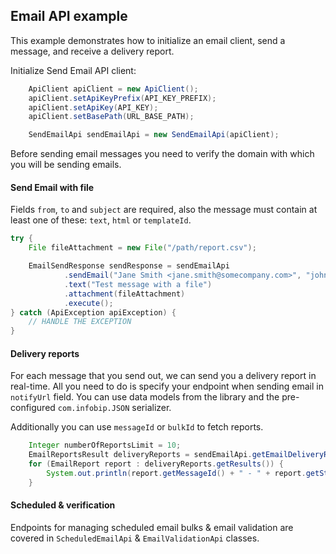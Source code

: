 ## Email API example
This example demonstrates how to initialize an email client, send a message, and receive a delivery report.  
 
Initialize Send Email API client:
```java
    ApiClient apiClient = new ApiClient();
    apiClient.setApiKeyPrefix(API_KEY_PREFIX);
    apiClient.setApiKey(API_KEY);
    apiClient.setBasePath(URL_BASE_PATH);

    SendEmailApi sendEmailApi = new SendEmailApi(apiClient);
```
Before sending email messages you need to verify the domain with which you will be sending emails.  
 
#### Send Email with file
Fields `from`, `to` and `subject` are required, also the message must contain at least one of these: `text`, `html` or `templateId`.

```java
try {
    File fileAttachment = new File("/path/report.csv");

    EmailSendResponse sendResponse = sendEmailApi
            .sendEmail("Jane Smith <jane.smith@somecompany.com>", "john.smith@somedomain.com", "Mail subject text")
            .text("Test message with a file")
            .attachment(fileAttachment)
            .execute();
} catch (ApiException apiException) {
    // HANDLE THE EXCEPTION
}
```
#### Delivery reports
For each message that you send out, we can send you a delivery report in real-time. 
All you need to do is specify your endpoint when sending email in `notifyUrl` field. 
You can use data models from the library and the pre-configured `com.infobip.JSON` serializer.

Additionally you can use `messageId` or `bulkId` to fetch reports.
```java
    Integer numberOfReportsLimit = 10;
    EmailReportsResult deliveryReports = sendEmailApi.getEmailDeliveryReports(bulkId, messageId, numberOfReportsLimit);
    for (EmailReport report : deliveryReports.getResults()) {
        System.out.println(report.getMessageId() + " - " + report.getStatus().getName());
    }
```

#### Scheduled & verification
Endpoints for managing scheduled email bulks & email validation are covered in `ScheduledEmailApi` & `EmailValidationApi` classes.
